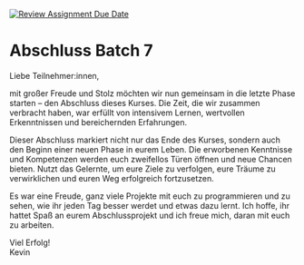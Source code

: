 [![Review Assignment Due Date](https://classroom.github.com/assets/deadline-readme-button-24ddc0f5d75046c5622901739e7c5dd533143b0c8e959d652212380cedb1ea36.svg)](https://classroom.github.com/a/tTEgVeni)
# Abschluss Batch 7

Liebe Teilnehmer:innen,

mit großer Freude und Stolz möchten wir nun gemeinsam in die letzte Phase starten – den Abschluss dieses Kurses. Die Zeit, die wir zusammen verbracht haben, war erfüllt von intensivem Lernen, wertvollen Erkenntnissen und bereichernden Erfahrungen.

Dieser Abschluss markiert nicht nur das Ende des Kurses, sondern auch den Beginn einer neuen Phase in eurem Leben. Die erworbenen Kenntnisse und Kompetenzen werden euch zweifellos Türen öffnen und neue Chancen bieten. Nutzt das Gelernte, um eure Ziele zu verfolgen, eure Träume zu verwirklichen und euren Weg erfolgreich fortzusetzen.

Es war eine Freude, ganz viele Projekte mit euch zu programmieren und zu sehen, wie ihr jeden Tag besser werdet und etwas dazu lernt. Ich hoffe, ihr hattet Spaß an eurem Abschlussprojekt und ich freue mich, daran mit euch zu arbeiten.

Viel Erfolg!\
Kevin

